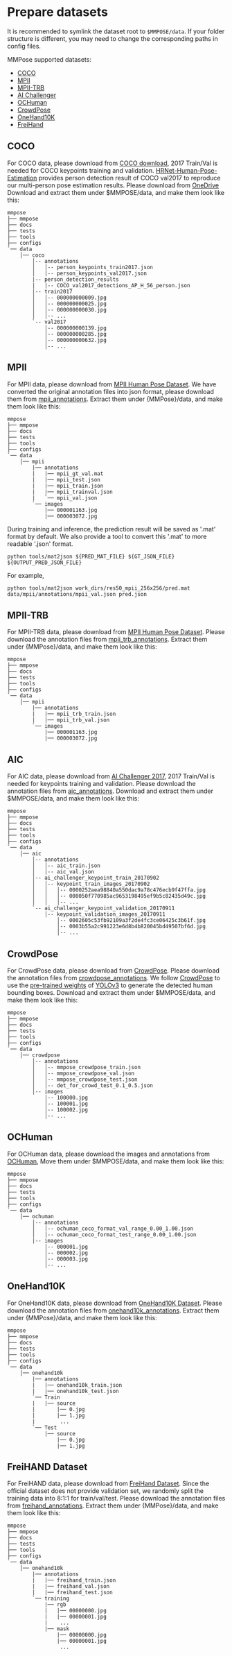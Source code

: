 # Prepare datasets

It is recommended to symlink the dataset root to `$MMPOSE/data`.
If your folder structure is different, you may need to change the corresponding paths in config files.

MMPose supported datasets:

- [COCO](http://cocodataset.org/)
- [MPII](http://human-pose.mpi-inf.mpg.de/)
- [MPII-TRB](https://github.com/kennymckormick/Triplet-Representation-of-human-Body)
- [AI Challenger](https://github.com/AIChallenger/AI_Challenger_2017)
- [OCHuman](https://github.com/liruilong940607/OCHumanApi)
- [CrowdPose](https://github.com/Jeff-sjtu/CrowdPose)
- [OneHand10K](https://www.yangangwang.com/papers/WANG-MCC-2018-10.html)
- [FreiHand](https://lmb.informatik.uni-freiburg.de/projects/freihand/)

## COCO

For COCO data, please download from [COCO download](http://cocodataset.org/#download), 2017 Train/Val is needed for COCO keypoints training and validation. [HRNet-Human-Pose-Estimation](https://github.com/HRNet/HRNet-Human-Pose-Estimation) provides person detection result of COCO val2017 to reproduce our multi-person pose estimation results. Please download from [OneDrive](https://1drv.ms/f/s!AhIXJn_J-blWzzDXoz5BeFl8sWM-)
Download and extract them under $MMPOSE/data, and make them look like this:

```
mmpose
├── mmpose
├── docs
├── tests
├── tools
├── configs
`── data
    │── coco
        │-- annotations
        │   │-- person_keypoints_train2017.json
        │   |-- person_keypoints_val2017.json
        |-- person_detection_results
        |   |-- COCO_val2017_detections_AP_H_56_person.json
        │-- train2017
        │   │-- 000000000009.jpg
        │   │-- 000000000025.jpg
        │   │-- 000000000030.jpg
        │   │-- ...
        `-- val2017
            │-- 000000000139.jpg
            │-- 000000000285.jpg
            │-- 000000000632.jpg
            │-- ...

```

## MPII

For MPII data, please download from [MPII Human Pose Dataset](http://human-pose.mpi-inf.mpg.de/).
We have converted the original annotation files into json format, please download them from [mpii_annotations](https://openmmlab.oss-accelerate.aliyuncs.com/mmpose/datasets/mpii_annotations.tar).
Extract them under {MMPose}/data, and make them look like this:

```
mmpose
├── mmpose
├── docs
├── tests
├── tools
├── configs
`── data
    │── mpii
        |── annotations
        |   |── mpii_gt_val.mat
        |   |── mpii_test.json
        |   |── mpii_train.json
        |   |── mpii_trainval.json
        |   `── mpii_val.json
        `── images
            |── 000001163.jpg
            |── 000003072.jpg

```

During training and inference, the prediction result will be saved as '.mat' format by default. We also provide a tool to convert this '.mat' to more readable '.json' format.
```shell
python tools/mat2json ${PRED_MAT_FILE} ${GT_JSON_FILE} ${OUTPUT_PRED_JSON_FILE}
```
For example,
```shell
python tools/mat2json work_dirs/res50_mpii_256x256/pred.mat data/mpii/annotations/mpii_val.json pred.json
```

## MPII-TRB

For MPII-TRB data, please download from [MPII Human Pose Dataset](http://human-pose.mpi-inf.mpg.de/).
Please download the annotation files from [mpii_trb_annotations](https://openmmlab.oss-accelerate.aliyuncs.com/mmpose/datasets/mpii_trb_annotations.tar).
Extract them under {MMPose}/data, and make them look like this:

```
mmpose
├── mmpose
├── docs
├── tests
├── tools
├── configs
`── data
    │── mpii
        |── annotations
        |   |── mpii_trb_train.json
        |   |── mpii_trb_val.json
        `── images
            |── 000001163.jpg
            |── 000003072.jpg

```

## AIC

For AIC data, please download from [AI Challenger 2017](https://github.com/AIChallenger/AI_Challenger_2017), 2017 Train/Val is needed for keypoints training and validation.
Please download the annotation files from [aic_annotations](https://openmmlab.oss-accelerate.aliyuncs.com/mmpose/datasets/aic_annotations.tar).
Download and extract them under $MMPOSE/data, and make them look like this:

```
mmpose
├── mmpose
├── docs
├── tests
├── tools
├── configs
`── data
    │── aic
        │-- annotations
        │   │-- aic_train.json
        │   |-- aic_val.json
        │-- ai_challenger_keypoint_train_20170902
        │   │-- keypoint_train_images_20170902
        │   │   │-- 0000252aea98840a550dac9a78c476ecb9f47ffa.jpg
        │   │   │-- 000050f770985ac9653198495ef9b5c82435d49c.jpg
        │   │   │-- ...
        `-- ai_challenger_keypoint_validation_20170911
            │-- keypoint_validation_images_20170911
                │-- 0002605c53fb92109a3f2de4fc3ce06425c3b61f.jpg
                │-- 0003b55a2c991223e6d8b4b820045bd49507bf6d.jpg
                │-- ...
```

## CrowdPose

For CrowdPose data, please download from [CrowdPose](https://github.com/Jeff-sjtu/CrowdPose).
Please download the annotation files from [crowdpose_annotations](https://openmmlab.oss-accelerate.aliyuncs.com/mmpose/datasets/aic_annotations.tar).
We follow [CrowdPose](https://arxiv.org/abs/1812.00324) to use the [pre-trained weights](https://pjreddie.com/media/files/yolov3.weights) of [YOLOv3](https://github.com/eriklindernoren/PyTorch-YOLOv3) to generate the detected human bounding boxes.
Download and extract them under $MMPOSE/data, and make them look like this:

```
mmpose
├── mmpose
├── docs
├── tests
├── tools
├── configs
`── data
    │── crowdpose
        │-- annotations
        │   │-- mmpose_crowdpose_train.json
        │   │-- mmpose_crowdpose_val.json
        │   │-- mmpose_crowdpose_test.json
        │   │-- det_for_crowd_test_0.1_0.5.json
        │-- images
            │-- 100000.jpg
            │-- 100001.jpg
            │-- 100002.jpg
            │-- ...
```

## OCHuman

For OCHuman data, please download the images and annotations from [OCHuman](https://github.com/liruilong940607/OCHumanApi),
Move them under $MMPOSE/data, and make them look like this:

```
mmpose
├── mmpose
├── docs
├── tests
├── tools
├── configs
`── data
    │── ochuman
        │-- annotations
        │   │-- ochuman_coco_format_val_range_0.00_1.00.json
        │   |-- ochuman_coco_format_test_range_0.00_1.00.json
        |-- images
            │-- 000001.jpg
            │-- 000002.jpg
            │-- 000003.jpg
            │-- ...

```

## OneHand10K

For OneHand10K data, please download from [OneHand10K Dataset](https://www.yangangwang.com/papers/WANG-MCC-2018-10.html).
Please download the annotation files from [onehand10k_annotations](https://openmmlab.oss-accelerate.aliyuncs.com/mmpose/datasets/onehand10k_annotations.tar).
Extract them under {MMPose}/data, and make them look like this:

```
mmpose
├── mmpose
├── docs
├── tests
├── tools
├── configs
`── data
    │── onehand10k
        |── annotations
        |   |── onehand10k_train.json
        |   |── onehand10k_test.json
        `── Train
        |   |── source
        |       |── 0.jpg
        |       |── 1.jpg
        |        ...
        `── Test
            |── source
                |── 0.jpg
                |── 1.jpg

```


## FreiHAND Dataset

For FreiHAND data, please download from [FreiHand Dataset](https://lmb.informatik.uni-freiburg.de/resources/datasets/FreihandDataset.en.html).
Since the official dataset does not provide validation set, we randomly split the training data into 8:1:1 for train/val/test.
Please download the annotation files from [freihand_annotations](https://openmmlab.oss-accelerate.aliyuncs.com/mmpose/datasets/frei_annotations.tar).
Extract them under {MMPose}/data, and make them look like this:

```
mmpose
├── mmpose
├── docs
├── tests
├── tools
├── configs
`── data
    │── onehand10k
        |── annotations
        |   |── freihand_train.json
        |   |── freihand_val.json
        |   |── freihand_test.json
        `── training
            |── rgb
            |   |── 00000000.jpg
            |   |── 00000001.jpg
            |    ...
            |── mask
                |── 00000000.jpg
                |── 00000001.jpg
                 ...
```
